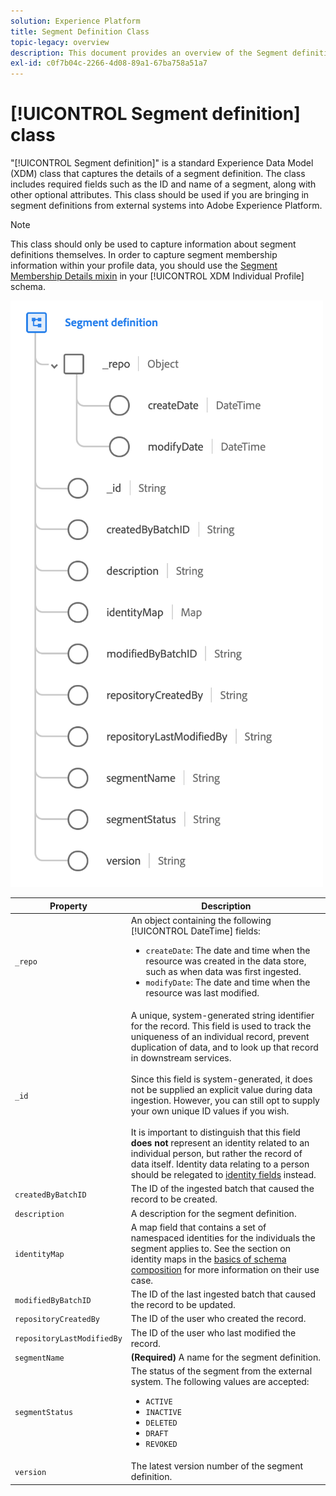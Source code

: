 ```yaml
---
solution: Experience Platform
title: Segment Definition Class
topic-legacy: overview
description: This document provides an overview of the Segment definition class in Experience Data Model (XDM).
exl-id: c0f7b04c-2266-4d08-89a1-67ba758a51a7
---
```

# [!UICONTROL Segment definition] class

"[!UICONTROL Segment definition]" is a standard Experience Data Model (XDM) class that captures the details of a segment definition. The class includes required fields such as the ID and name of a segment, along with other optional attributes. This class should be used if you are bringing in segment definitions from external systems into Adobe Experience Platform.

>[!NOTE]
>
>This class should only be used to capture information about segment definitions themselves. In order to capture segment membership information within your profile data, you should use the [Segment Membership Details mixin](../mixins/profile/segmentation.md) in your [!UICONTROL XDM Individual Profile] schema.

![](../images/classes/segment-definition.png)

| Property | Description |
| --- | --- |
| `_repo` | An object containing the following [!UICONTROL DateTime] fields: <ul><li>`createDate`: The date and time when the resource was created in the data store, such as when data was first ingested.</li><li>`modifyDate`: The date and time when the resource was last modified.</li></ul> |
| `_id` |  A unique, system-generated string identifier for the record. This field is used to track the uniqueness of an individual record, prevent duplication of data, and to look up that record in downstream services.<br><br>Since this field is system-generated, it does not be supplied an explicit value during data ingestion. However, you can still opt to supply your own unique ID values if you wish.<br><br>It is important to distinguish that this field **does not** represent an identity related to an individual person, but rather the record of data itself. Identity data relating to a person should be relegated to [identity fields](../schema/composition.md#identity) instead. |
| `createdByBatchID` | The ID of the ingested batch that caused the record to be created. |
| `description` | A description for the segment definition. |
| `identityMap` | A map field that contains a set of namespaced identities for the individuals the segment applies to. See the section on identity maps in the [basics of schema composition](../schema/composition.md#identityMap) for more information on their use case. |
| `modifiedByBatchID` | The ID of the last ingested batch that caused the record to be updated. |
| `repositoryCreatedBy` | The ID of the user who created the record. |
| `repositoryLastModifiedBy` | The ID of the user who last modified the record. |
| `segmentName` | **(Required)** A name for the segment definition. |
| `segmentStatus` | The status of the segment from the external system. The following values are accepted: <ul><li>`ACTIVE`</li><li>`INACTIVE`</li><li>`DELETED`</li><li>`DRAFT`</li><li>`REVOKED`</li></ul> |
| `version` | The latest version number of the segment definition. |

